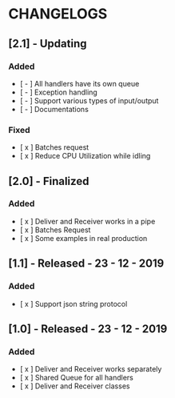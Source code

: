 # CHANGELOGS

## [2.1] - Updating

### Added

- [ - ] All handlers have its own queue
- [ - ] Exception handling
- [ - ] Support various types of input/output
- [ - ] Documentations

### Fixed 

- [ x ] Batches request
- [ x ] Reduce CPU Utilization while idling

## [2.0] - Finalized

### Added

- [ x ] Deliver and Receiver works in a pipe
- [ x ] Batches Request
- [ x ] Some examples in real production


## [1.1] - Released - 23 - 12 - 2019

### Added

- [ x ] Support json string protocol

## [1.0] - Released - 23 - 12 - 2019

### Added

- [ x ] Deliver and Receiver works separately
- [ x ] Shared Queue for all handlers
- [ x ] Deliver and Receiver classes

